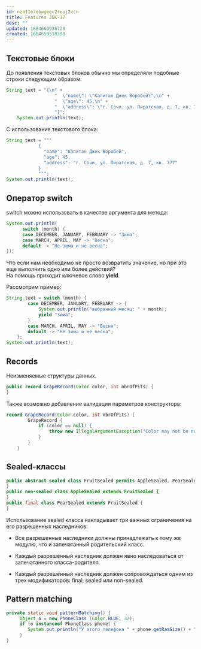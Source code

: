 ```yaml
---
id: nza11e7ebwgeec2reuj2zcn
title: Features JDK-17
desc: ""
updated: 1684660936728
created: 1684659518398
---
```


## Текстовые блоки

До появления текстовых блоков обычно мы определяли подобные строки следующим образом:

```java
String text = "{\n" +
                  "  \"name\": \"Капитан Джек Воробей\",\n" +
                  "  \"age\": 45,\n" +
                  "  \"address\": \"г. Сочи, ул. Пиратская, д. 7, кв. 777\"\n" +
                  "}";
    System.out.println(text);
```

С использование текстового блока:

```java
String text = """
            {
              "name": "Капитан Джек Воробей",
              "age": 45,
              "address": "г. Сочи, ул. Пиратская, д. 7, кв. 777"
            }
            """;
System.out.println(text);
```

## Оператор switch

switch можно использовать в качестве аргумента для метода:

```java
System.out.println(
      switch (month) {
      case DECEMBER, JANUARY, FEBRUARY -> "Зима";
      case MARCH, APRIL, MAY -> "Весна";
      default -> "Не зима и не весна";
});
```

Что если нам необходимо не просто возвратить значение, но при это еще выполнить одно или более действий?  
На помощь приходит ключевое слово **yield**.

Рассмотрим пример:

```java
String text = switch (month) {
        case DECEMBER, JANUARY, FEBRUARY -> {
            System.out.println("выбранный месяц: " + month);
            yield "Зима";
        }
        case MARCH, APRIL, MAY -> "Весна";
        default -> "Не зима и не весна";
    };
System.out.println(text);
```

## Records

Неизменяемые структуры данных.

```java
public record GrapeRecord(Color color, int nbrOfPits) {
}
```

Также возможно добавление валидации параметров конструкторв:

```java
record GrapeRecord(Color color, int nbrOfPits) {
        GrapeRecord {
            if (color == null) {
                throw new IllegalArgumentException("Color may not be null");
            }
        }
    }
```

## Sealed-классы

```java
public abstract sealed class FruitSealed permits AppleSealed, PearSealed {
}
public non-sealed class AppleSealed extends FruitSealed {
}
public final class PearSealed extends FruitSealed {
}
```

Использование sealed класса накладывает три важных ограничения на его разрешенных наследников:

- Все разрешенные наследники должны принадлежать к тому же модулю, что и запечатанный родительский класс.

- Каждый разрешенный наследник должен явно наследоваться от запечатанного класса-родителя.

- Каждый разрешенный наследник должен сопровождаться одним из трех модификаторов: final, sealed или non-sealed.

## Pattern matching

```java
private static void patternMatching() {
     Object o = new PhoneClass (Color.BLUE, 32);
     if (o instanceof PhoneClass phone) {
        System.out.println("У этого телефона " + phone.getRamSize() + " Гб ОЗУ.");
     }
}
```
